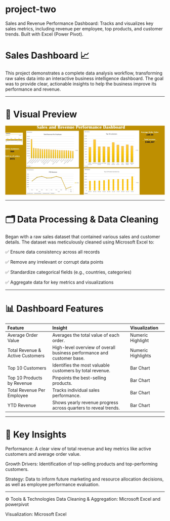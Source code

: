 # project-two
Sales and Revenue Performance Dashboard: Tracks and visualizes key sales metrics, including revenue per employee, top products, and customer trends. Built with Excel (Power Pivot).
# Sales Dashboard 📈


This project demonstrates a complete data analysis workflow, transforming raw sales data into an interactive business intelligence dashboard. The goal was to provide clear, actionable insights to help the business improve its performance and revenue.

---

# 📸 Visual Preview
<p align="center">
<img width="600" src="https://github.com/samaahmed-1/project-two/blob/main/Sales%20and%20Revenue%20Performance%20Dashboard_page-0001.jpg">
</p>

---

# 🗂 Data Processing & Data Cleaning

Began with a raw sales dataset that contained various sales and customer details. The dataset was meticulously cleaned using Microsoft Excel to:

✅ Ensure data consistency across all records

✅ Remove any irrelevant or corrupt data points

✅ Standardize categorical fields (e.g., countries, categories)

✅ Aggregate data for key metrics and visualizations

---

# 📊 Dashboard Features

| Feature | Insight | Visualization |
| :--- | :--- | :--- |
| Average Order Value | Averages the total value of each order. | Numeric Highlight |
| Total Revenue & Active Customers | High-level overview of overall business performance and customer base. | Numeric Highlights |
| Top 10 Customers | Identifies the most valuable customers by total revenue. | Bar Chart |
| Top 10 Products by Revenue | Pinpoints the best-selling products. | Bar Chart |
| Total Revenue Per Employee | Tracks individual sales performance. | Bar Chart |
| YTD Revenue | Shows yearly revenue progress across quarters to reveal trends. | Bar Chart |


---

# 🔑 Key Insights
Performance: A clear view of total revenue and key metrics like active customers and average order value.

Growth Drivers: Identification of top-selling products and top-performing customers.

Strategy: Data to inform future marketing and resource allocation decisions, as well as employee performance evaluation.

---
⚙️ Tools & Technologies
Data Cleaning & Aggregation: Microsoft Excel and powerpivot

Visualization: Microsoft Excel
